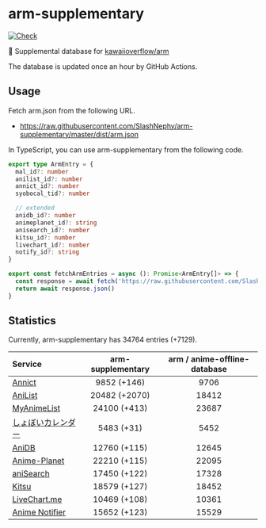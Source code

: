 # arm-supplementary

[![Check](https://github.com/SlashNephy/arm-supplementary/actions/workflows/check-node.yml/badge.svg)](https://github.com/SlashNephy/arm-supplementary/actions/workflows/check-node.yml)

💊 Supplemental database for [kawaiioverflow/arm](https://github.com/kawaiioverflow/arm)

The database is updated once an hour by GitHub Actions.

## Usage

Fetch arm.json from the following URL.

- https://raw.githubusercontent.com/SlashNephy/arm-supplementary/master/dist/arm.json

In TypeScript, you can use arm-supplementary from the following code.

```TypeScript
export type ArmEntry = {
  mal_id?: number
  anilist_id?: number
  annict_id?: number
  syobocal_tid?: number

  // extended
  anidb_id?: number
  animeplanet_id?: string
  anisearch_id?: number
  kitsu_id?: number
  livechart_id?: number
  notify_id?: string
}

export const fetchArmEntries = async (): Promise<ArmEntry[]> => {
  const response = await fetch('https://raw.githubusercontent.com/SlashNephy/arm-supplementary/master/dist/arm.json')
  return await response.json()
}
```

## Statistics

Currently, arm-supplementary has 34764 entries (+7129).

| Service                                     | arm-supplementary | arm / anime-offline-database |
| :------------------------------------------ | :---------------: | :--------------------------: |
| [Annict](https://annict.com)                |    9852 (+146)    |             9706             |
| [AniList](https://anilist.co)               |   20482 (+2070)   |            18412             |
| [MyAnimeList](https://myanimelist.net)      |   24100 (+413)    |            23687             |
| [しょぼいカレンダー](https://cal.syoboi.jp) |    5483 (+31)     |             5452             |
| [AniDB](https://anidb.net)                  |   12760 (+115)    |            12645             |
| [Anime-Planet](https://anime-planet.com)    |   22210 (+115)    |            22095             |
| [aniSearch](https://anisearch.com)          |   17450 (+122)    |            17328             |
| [Kitsu](https://kitsu.io)                   |   18579 (+127)    |            18452             |
| [LiveChart.me](https://livechart.me)        |   10469 (+108)    |            10361             |
| [Anime Notifier](https://notify.moe)        |   15652 (+123)    |            15529             |

